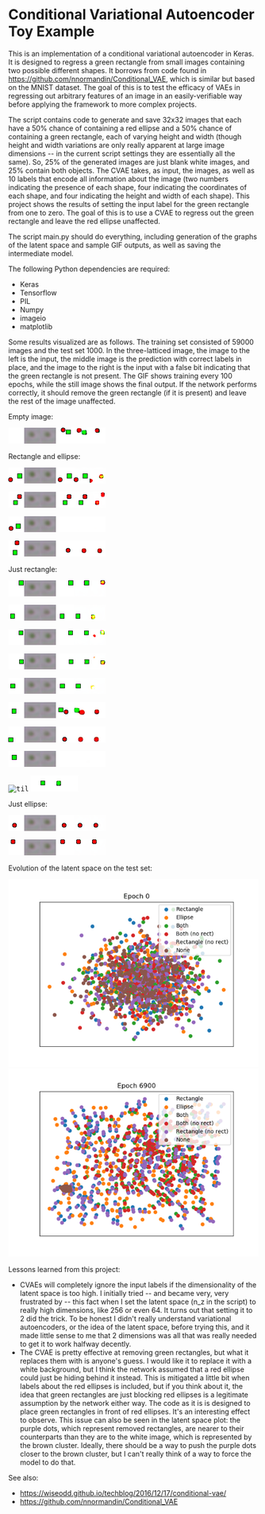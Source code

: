 Conditional Variational Autoencoder Toy Example
============

This is an implementation of a conditional variational autoencoder in Keras. It is designed to regress a green rectangle from small images containing two possible different shapes. It borrows from code found in https://github.com/nnormandin/Conditional_VAE, which is similar but based on the MNIST dataset. The goal of this is to test the efficacy of VAEs in regressing out arbitrary features of an image in an easily-verifiable way before applying the framework to more complex projects.

The script contains code to generate and save 32x32 images that each have a 50% chance of containing a red ellipse and a 50% chance of containing a green rectangle, each of varying height and width (though height and width variations are only really apparent at large image dimensions -- in the current script settings they are essentially all the same). So, 25% of the generated images are just blank white images, and 25% contain both objects. The CVAE takes, as input, the images, as well as 10 labels that encode all information about the image (two numbers indicating the presence of each shape, four indicating the coordinates of each shape, and four indicating the height and width of each shape). This project shows the results of setting the input label for the green rectangle from one to zero. The goal of this is to use a CVAE to regress out the green rectangle and leave the red ellipse unaffected.

The script main.py should do everything, including generation of the graphs of the latent space and sample GIF outputs, as well as saving the intermediate model.

The following Python dependencies are required:

  * Keras
  * Tensorflow
  * PIL
  * Numpy
  * imageio
  * matplotlib

Some results visualized are as follows. The training set consisted of 59000 images and the test set 1000. In the three-latticed image, the image to the left is the input, the middle image is the prediction with correct labels in place, and the image to the right is the input with a false bit indicating that the green rectangle is not present. The GIF shows training every 100 epochs, while the still image shows the final output. If the network performs correctly, it should remove the green rectangle (if it is present) and leave the rest of the image unaffected.

Empty image:

<kbd>![til](./gifs/im_00014.gif)</kbd>
<kbd>![alt text](./image_predictions/im_00014.png)</kbd>

Rectangle and ellipse:

<kbd>![til](./gifs/im_00004.gif)</kbd> 
<kbd>![alt text](./image_predictions/im_00004.png)</kbd> 

<kbd>![til](./gifs/im_00006.gif)</kbd> 
<kbd>![alt text](./image_predictions/im_00006.png)</kbd> 

<kbd>![til](./gifs/im_00013.gif)</kbd> 
<kbd>![alt text](./image_predictions/im_00013.png)</kbd> 

<kbd>![til](./gifs/im_00019.gif)</kbd> 
<kbd>![alt text](./image_predictions/im_00019.png)</kbd> 

Just rectangle:

<kbd>![til](./gifs/im_00000.gif)</kbd> 
<kbd>![alt text](./image_predictions/im_00000.png)</kbd> 

<kbd>![til](./gifs/im_00001.gif)</kbd> 
<kbd>![alt text](./image_predictions/im_00001.png)</kbd> 

<kbd>![til](./gifs/im_00002.gif)</kbd> 
<kbd>![alt text](./image_predictions/im_00002.png)</kbd> 

<kbd>![til](./gifs/im_00005.gif)</kbd> 
<kbd>![alt text](./image_predictions/im_00005.png)</kbd> 

<kbd>![til](./gifs/im_00008.gif)</kbd> 
<kbd>![alt text](./image_predictions/im_00008.png)</kbd> 

<kbd>![til](./gifs/im_00010.gif)</kbd> 
<kbd>![alt text](./image_predictions/im_00010.png)</kbd> 

<kbd>![til](./gifs/im_00012.gif)</kbd> 
<kbd>![alt text](./image_predictions/im_00012.png)</kbd> 

<kbd>![til](./gifs/im_00015.gif)</kbd> 
<kbd>![alt text](./image_predictions/im_00015.png)</kbd> 

<kbd>![til](./gifs/im_00020.gif)</kbd> 
<kbd>![alt text](./image_predictions/im_00020.png)</kbd> 

Just ellipse:

<kbd>![til](./gifs/im_00003.gif)</kbd> 
<kbd>![alt text](./image_predictions/im_00003.png)</kbd> 

<kbd>![til](./gifs/im_00007.gif)</kbd> 
<kbd>![alt text](./image_predictions/im_00007.png)</kbd> 


Evolution of the latent space on the test set:

<kbd>![til](./gifs/latent_space_plot.gif)</kbd> 
<kbd>![alt text](./latent_space_plot.png)</kbd> 


Lessons learned from this project:

  * CVAEs will completely ignore the input labels if the dimensionality of the latent space is too high. I initially tried -- and became very, very frustrated by -- this fact when I set the latent space (n_z in the script) to really high dimensions, like 256 or even 64. It turns out that setting it to 2 did the trick. To be honest I didn't really understand variational autoencoders, or the idea of the latent space, before trying this, and it made little sense to me that 2 dimensions was all that was really needed to get it to work halfway decently.
  * The CVAE is pretty effective at removing green rectangles, but what it replaces them with is anyone's guess. I would like it to replace it with a white background, but I think the network assumed that a red ellipse could just be hiding behind it instead. This is mitigated a little bit when labels about the red ellipses is included, but if you think about it, the idea that green rectangles are just blocking red ellipses is a legitimate assumption by the network either way. The code as it is is designed to place green rectangles in front of red ellipses. It's an interesting effect to observe. This issue can also be seen in the latent space plot: the purple dots, which represent removed rectangles, are nearer to their counterparts than they are to the white image, which is represented by the brown cluster. Ideally, there should be a way to push the purple dots closer to the brown cluster, but I can't really think of a way to force the model to do that.


See also:
  * https://wiseodd.github.io/techblog/2016/12/17/conditional-vae/
  * https://github.com/nnormandin/Conditional_VAE
